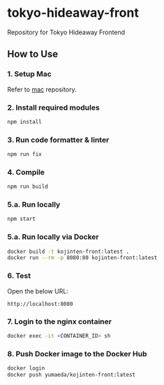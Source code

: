 # tokyo-hideaway-front
Repository for Tokyo Hideaway Frontend

## How to Use
### 1. Setup Mac
Refer to [mac](https://github.com/yumaeda/mac) repository.

### 2. Install required modules
```bash
npm install
```

### 3. Run code formatter & linter
```bash
npm run fix
```

### 4. Compile
```bash
npm run build
```

### 5.a. Run locally
```bash
npm start
```

### 5.a. Run locally via Docker

```bash
docker build -t kojinten-front:latest .
docker run --rm -p 8080:80 kojinten-front:latest
```

### 6. Test
Open the below URL:
```
http://localhost:8080
```

### 7. Login to the nginx container
```bash
docker exec -it <CONTAINER_ID> sh
```

### 8. Push Docker image to the Docker Hub
```bash
docker login
docker push yumaeda/kojinten-front:latest
```
